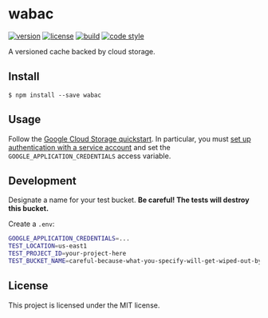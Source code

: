 # wabac

[![version](https://img.shields.io/npm/v/wabac.svg?style=flat-square)][npm]
[![license](https://img.shields.io/npm/l/wabac.svg?style=flat-square)][npm]
[![build](https://img.shields.io/circleci/project/github/paulmelnikow/wabac.svg?style=flat-square)][build]
[![code style](https://img.shields.io/badge/code_style-prettier-ff69b4.svg?style=flat-square)][prettier]

[npm]: https://npmjs.com/wabac
[build]: https://circleci.com/gh/paulmelnikow/wabac/tree/master
[prettier]: https://prettier.io/
[lerna]: https://lernajs.io/

A versioned cache backed by cloud storage.

## Install

```
$ npm install --save wabac
```

## Usage

Follow the [Google Cloud Storage quickstart][quickstart]. In particular, you
must [set up authentication with a service account][auth] and set the
`GOOGLE_APPLICATION_CREDENTIALS` access variable.

[quickstart]: https://github.com/googleapis/nodejs-storage#quickstart
[auth]: https://cloud.google.com/docs/authentication/getting-started

## Development

Designate a name for your test bucket. **Be careful! The tests will destroy
this bucket.**

Create a `.env`:

```sh
GOOGLE_APPLICATION_CREDENTIALS=...
TEST_LOCATION=us-east1
TEST_PROJECT_ID=your-project-here
TEST_BUCKET_NAME=careful-because-what-you-specify-will-get-wiped-out-by-the-tests
```

## License

This project is licensed under the MIT license.
